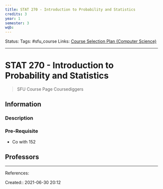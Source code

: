 ```yaml
---
title: STAT 270 - Introduction to Probability and Statistics
credits: 3
year: 1
semester: 3
wqb: 
---
```

Status: 
Tags: #sfu_course
Links: [Course Selection Plan (Computer Science)](out/course-selection-plan-computer-science.md)
___
# STAT 270 - Introduction to Probability and Statistics
> SFU Course Page
> Coursediggers
## Information
### Description
### Pre-Requisite
- Co with 152
## Professors

___
References:

Created:: 2021-06-30 20:12